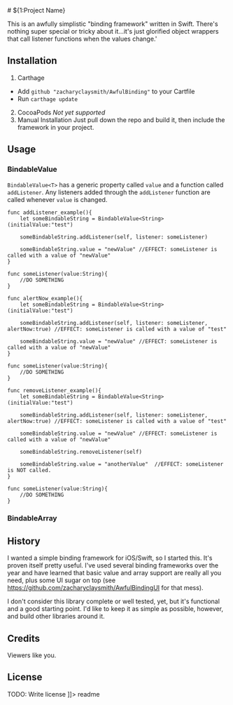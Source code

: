 <snippet>
<content>
# ${1:Project Name}

This is an awfully simplistic "binding framework" written in Swift. There's nothing super special or tricky about it...it's just glorified object wrappers that call listener functions when the values change.'

## Installation

1. Carthage
  * Add `github "zacharyclaysmith/AwfulBinding"` to your Cartfile
  * Run `carthage update`
2. CocoaPods
*Not yet supported*
3. Manual Installation
Just pull down the repo and build it, then include the framework in your project.

## Usage

### BindableValue<T>

`BindableValue<T>` has a generic property called `value` and a function called `addListener`. Any listeners added through the `addListener` function are called whenever `value` is changed.

```
func addListener_example(){
    let someBindableString = BindableValue<String>(initialValue:"test")

    someBindableString.addListener(self, listener: someListener)

    someBindableString.value = "newValue" //EFFECT: someListener is called with a value of "newValue"
}

func someListener(value:String){
    //DO SOMETHING
}
```

```
func alertNow_example(){
    let someBindableString = BindableValue<String>(initialValue:"test")

    someBindableString.addListener(self, listener: someListener, alertNow:true) //EFFECT: someListener is called with a value of "test"

    someBindableString.value = "newValue" //EFFECT: someListener is called with a value of "newValue"
}

func someListener(value:String){
    //DO SOMETHING
}
```

```
func removeListener_example(){
    let someBindableString = BindableValue<String>(initialValue:"test")

    someBindableString.addListener(self, listener: someListener, alertNow:true) //EFFECT: someListener is called with a value of "test"

    someBindableString.value = "newValue" //EFFECT: someListener is called with a value of "newValue"

    someBindableString.removeListener(self)

    someBindableString.value = "anotherValue"  //EFFECT: someListener is NOT called.
}

func someListener(value:String){
    //DO SOMETHING
}
```

### BindableArray<T>


## History

I wanted a simple binding framework for iOS/Swift, so I started this. It's proven itself pretty useful. I've used several binding frameworks over the year and have learned that basic value and array support are really all you need, plus some UI sugar on top (see https://github.com/zacharyclaysmith/AwfulBindingUI for that mess).

I don't consider this library complete or well tested, yet, but it's functional and a good starting point. I'd like to keep it as simple as possible, however, and build other libraries around it.

## Credits

Viewers like you.

## License

TODO: Write license
]]></content>
<tabTrigger>readme</tabTrigger>
</snippet>